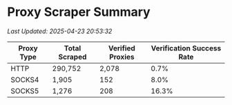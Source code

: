 # Proxy Scraper Summary

_Last Updated: 2025-04-23 20:53:32_

| Proxy Type | Total Scraped | Verified Proxies | Verification Success Rate |
|------------|--------------|------------------|--------------------------|
| HTTP | 290,752 | 2,078 | 0.7% |
| SOCKS4 | 1,905 | 152 | 8.0% |
| SOCKS5 | 1,276 | 208 | 16.3% |
